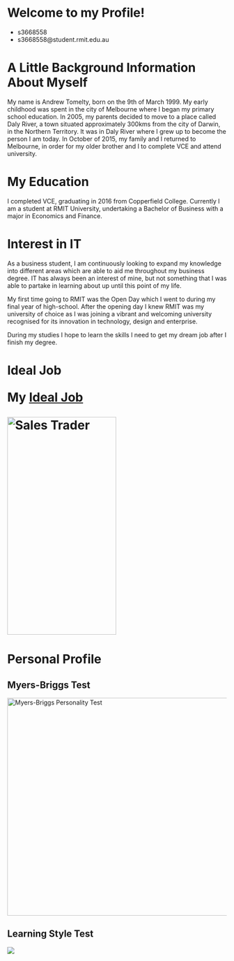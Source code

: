 # Welcome to my Profile!</h1>
<!DOCTYPE html>
<html>
<body>
  
<ul> 
  <li>s3668558</li>
  <li>s3668558@student.rmit.edu.au</li>
  </ul>

<h1>A Little Background Information About Myself</h1>
<p>My name is Andrew Tomelty, born on the 9th of March 1999. My early childhood was spent in the city of Melbourne where I began my primary school education. In 2005, my parents decided to move to a place called Daly River, a town situated approximately 300kms from the city of Darwin, in the Northern Territory. It was in Daly River where I grew up to become the person I am today. In October of 2015, my family and I returned to Melbourne, in order for my older brother and I to complete VCE and attend university.</p>
  
<h1>My Education</h1> 

<p>I completed VCE, graduating in 2016 from Copperfield College. Currently I am a student at RMIT University, undertaking a Bachelor of Business with a major in Economics and Finance.</p>
  
<h1>Interest in IT</h1>
 
<p>As a business student, I am continuously looking to expand my knowledge into different areas which are able to aid me throughout my business degree. IT has always been an interest of mine, but not something that I was able to partake in learning about up until this point of my life.</p>

<p>My first time going to RMIT was the Open Day which I went to during my final year of high-school. After the opening day I knew RMIT was my university of choice as I was joining a vibrant and welcoming university recognised for its innovation in technology, design and enterprise.</p>

<p>During my studies I hope to learn the skills I need to get my dream job after I finish my degree. </p>

<h1>Ideal Job</h>

<p>My <a href="https://www.seek.com.au/job/39678991?searchrequesttoken=2fbf6d0e-962f-456e-ac95-84869d6a5baf&type=standout">Ideal Job</a></p>
<p><img src="https://user-images.githubusercontent.com/53844491/63185964-980f0e00-c09e-11e9-978c-00203d2890ee.png" alt="Sales Trader" width="250" height="500"></p>

<h1>Personal Profile</h1>
<h2>Myers-Briggs Test</h3>
<p><img src="https://user-images.githubusercontent.com/53844491/63213390-45415f00-c14f-11e9-997d-7fe2497562b3.png" alt="Myers-Briggs Personality Test" width="5000" height="500"></p>


<h2>Learning Style Test</h2>
<p><img src="

<h2>Big Five Personality Test</h2>
<p><img src="
